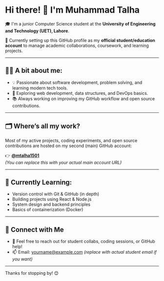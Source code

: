 # Hi there! 👋 I'm Muhammad Talha

🎓 I'm a junior Computer Science student at the **University of Engineering and Technology (UET), Lahore**.

🚀 Currently setting up this GitHub profile as my **official student/education account** to manage academic collaborations, coursework, and learning projects.

---

## 🧑‍💻 A bit about me:

- 💡 Passionate about software development, problem solving, and learning modern tech tools.
- 🔧 Exploring web development, data structures, and DevOps basics.
- 📚 Always working on improving my GitHub workflow and open source contributions.

---

## 🗂 Where’s all my work?

Most of my active projects, coding experiments, and open source contributions are hosted on my second (main) GitHub account:

👉 **[@mtalha1501](https://github.com/mtalha1501)**  
*(You can replace this with your actual main account URL)*

---

## 🌱 Currently Learning:
- Version control with Git & GitHub (in depth)
- Building projects using React & Node.js
- System design and backend principles
- Basics of containerization (Docker)

---

## 🤝 Connect with Me
- 💬 Feel free to reach out for student collabs, coding sessions, or GitHub help!
- 📫 Email: yourname@example.com *(replace with actual student email if you want)*

---

Thanks for stopping by! 😊

